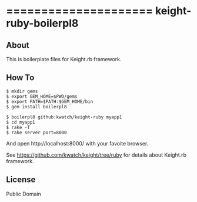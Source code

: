 =====================
keight-ruby-boilerpl8
=====================


About
-----

This is boilerplate files for Keight.rb framework.


How To
------

```console
$ mkdir gems
$ export GEM_HOME=$PWD/gems
$ export PATH=$PATH:$GEM_HOME/bin
$ gem install boilerpl8

$ boilerpl8 github:kwatch/keight-ruby myapp1
$ cd myapp1
$ rake -T
$ rake server port=8000
```

And open http://localhost:8000/ with your favoite browser.

See https://github.com/kwatch/keight/tree/ruby for details about Keight.rb framework.


License
-------

Public Domain
